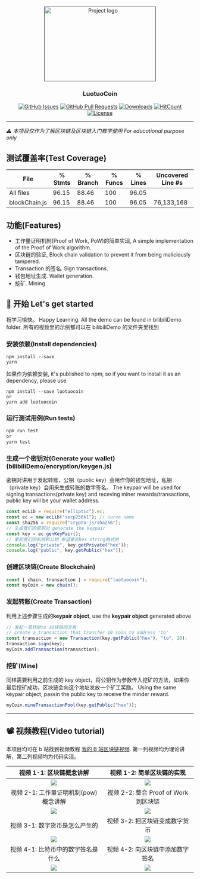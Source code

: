<p align="center">
  <a href="" rel="noopener">
 <img width=300 height=200 src="https://www.investcyprus.org.cy/rails/active_storage/representations/eyJfcmFpbHMiOnsibWVzc2FnZSI6IkJBaHBBZVE9IiwiZXhwIjpudWxsLCJwdXIiOiJibG9iX2lkIn19--63169204734fc4159cf3c27c2c87146c82ad5b31/eyJfcmFpbHMiOnsibWVzc2FnZSI6IkJBaDdCam9MY21WemFYcGxTU0lNTmpRd2VEUTRNQVk2QmtWVSIsImV4cCI6bnVsbCwicHVyIjoidmFyaWF0aW9uIn19--4521a24c165de33d1b452a4a2b25f793dc0ec8ca/blockchain.jpg" alt="Project logo"></a>
</p>

<h3 align="center">LuotuoCoin</h3>

<div align="center">

[![GitHub Issues](https://img.shields.io/github/issues/ycraaron/LuotuoCoin.svg)](https://github.com/ycraaron/LuotuoCoin/issues)
[![GitHub Pull Requests](https://img.shields.io/github/issues-pr/ycraaron/LuotuoCoin.svg)](https://github.com/ycraaron/LuotuoCoin/pulls)
[![Downloads](https://img.shields.io/npm/dm/luotuocoin.svg)](https://img.shields.io/npm/dm/luotuocoin.svg)
[![HitCount](http://hits.dwyl.io/aravindnc/luotuocoin.svg)](http://hits.dwyl.io/ycraaron/luotuocoin)
[![License](https://img.shields.io/badge/license-MIT-blue.svg)](/LICENSE)

</div>

---

_⚠️ 本项目仅作为了解区块链及区块链入门教学使用 For educational purpose only_

## 测试覆盖率(Test Coverage)

| File          | % Stmts | % Branch | % Funcs | % Lines | Uncovered Line #s |
| ------------- | ------- | -------- | ------- | ------- | ----------------- |
| All files     | 96.15   | 88.46    | 100     | 96.05   |
| blockChain.js | 96.15   | 88.46    | 100     | 96.05   | 76,133,168        |

## 功能(Features)

- 工作量证明机制(Proof of Work, PoW)的简单实现, A simple implementation of the Proof of Work algorithm.
- 区块链的验证, Block chain validation to prevent it from being maliciously tampered.
- Transaction 的签名. Sign transactions.
- 钱包地址生成. Wallet generation.
- 挖矿. Mining

## 🦊 开始 Let's get started <a name = "getting_started"></a>

祝学习愉快。
Happy Learning.
All the demo can be found in bilibiliDemo folder. 所有的视频里的示例都可以在 bilibiliDemo 的文件夹里找到

### 安装依赖(Install dependencies)

```
npm install --save
yarn
```

如果作为依赖安装, it's published to npm, so if you want to install it as an dependency, please use

```
npm install --save luotuocoin
or
yarn add luotuocoin
```

### 运行测试用例(Run tests)

```cmd
npm run test
or
yarn test
```

### 生成一个密钥对(Generate your wallet)(bilibiliDemo/encryption/keygen.js)

密钥对讲用于发起转账，公钥（public key）会用作你的钱包地址，私钥（private key）会用来生成转账的数字签名。
The keypair will be used for signing transactions(private key) and receving miner rewards/transactions, public key will be your wallet address.

```js
const ecLib = require("elliptic").ec;
const ec = new ecLib("secp256k1"); // curve name
const sha256 = require("crypto-js/sha256");
// 生成我们的密钥对 generate the keypair
const key = ec.genKeyPair();
// 拿到我们的私钥和公钥 希望拿到hex string格式的
console.log("private", key.getPrivate("hex"));
console.log("public", key.getPublic("hex"));
```

### 创建区块链(Create Blockchain)

```js
const { chain, transaction } = require("luotuocoin");
const myCoin = new chain();
```

### 发起转账(Create Transaction)

利用上述步骤生成的**keypair object**, use the **keypair object** generated above

```js
// 发起一笔转给to 10块钱的交易
// create a transaction that transfer 10 coin to address 'to'
const transaction = new Transaction(key.getPublic("hex"), "to", 10);
transaction.sign(key);
myCoin.addTransaction(transaction);
```

### 挖矿(Mine)

同样需要利用之前生成的 key object，将公钥作为参数传入挖矿的方法，如果你最后挖矿成功，区块链会向这个地址发放一个矿工奖励。
Using the same keypair object, passin the public key to receive the minder reward.

```js
myCoin.mineTransactionPool(key.getPublic("hex"));
```

---

## 📽 视频教程(Video tutorial)

本项目均可在 b 站找到视频教程 [我的 B 站区块链视频](https://space.bilibili.com/43276908/video?keyword=%E5%8C%BA%E5%9D%97%E9%93%BE). 第一列视频均为理论讲解，第二列视频均为代码实现。

|                                                                视频 1-1: 区块链概念讲解                                                                |                                                                              视频 1-2: 简单区块链的实现                                                                               |
| :----------------------------------------------------------------------------------------------------------------------------------------------------: | :-----------------------------------------------------------------------------------------------------------------------------------------------------------------------------------: |
| [![](https://i1.hdslb.com/bfs/archive/45e93b8158da8a8e9cac011d3b3b96898ba32d4e.jpg@380w_240h_100Q_1c.webp)](https://www.bilibili.com/video/av75077145) |                [![](https://i2.hdslb.com/bfs/archive/923220116b7587df8d995e27b2db096fd3c2984a.jpg@380w_240h_100Q_1c.webp)](https://www.bilibili.com/video/av78391502)                 |
|                                                         视频 2-1: 工作量证明机制(pow)概念讲解                                                          |                                                                         视频 2-2: 整合 Proof of Work 到区块链                                                                         |
| [![](https://i2.hdslb.com/bfs/archive/ba4a0629d07ccc986e00f0a02e38382fc3d7790b.jpg@380w_240h_100Q_1c.webp)](https://www.bilibili.com/video/av75755443) |                [![](https://i2.hdslb.com/bfs/archive/e23df57e813a458c347edbc06df66157e30d931a.jpg@380w_240h_100Q_1c.webp)](https://www.bilibili.com/video/av80091680)                 |
|                                                             视频 3-1: 数字货币是怎么产生的                                                             |                                                                            视频 3-2: 把区块链变成数字货币                                                                             |
| [![](https://i2.hdslb.com/bfs/archive/e2810bd35fd43d5e6285703a9ac92893ab67cb5c.jpg@380w_240h_100Q_1c.webp)](https://www.bilibili.com/video/av87698079) |                [![](https://i0.hdslb.com/bfs/archive/b74ad2337cfd2042bc8bf3c8d8f9cf8f2972b897.jpg@380w_240h_100Q_1c.webp)](https://www.bilibili.com/video/av88477333)                 |
|                                                           视频 4-1: 比特币中的数字签名是什么                                                           |                                                                           视频 4-2: 向区块链中添加数字签名                                                                            |
|      [![](https://i2.hdslb.com/bfs/archive/90c6b534c8334136f0f21407861d1e3faaf86cb4.jpg_320x200.jpg)](https://www.bilibili.com/video/av97462177/)      | [![](https://i0.hdslb.com/bfs/archive/114e8bc5d21bced334a4d0662544a6c9974d4903.jpg_320x200.jpg?version=7e13c48b1154f692dbb30016db96c21e)](https://www.bilibili.com/video/av98365204/) |
